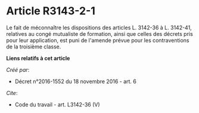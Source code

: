 # Article R3143-2-1

Le fait de méconnaître les dispositions des articles L. 3142-36 à L. 3142-41, relatives au congé mutualiste de formation,
ainsi que celles des décrets pris pour leur application, est puni de l'amende prévue pour les contraventions de la troisième
classe.

**Liens relatifs à cet article**

_Créé par_:

  - Décret n°2016-1552 du 18 novembre 2016 - art. 6

_Cite_:

  - Code du travail - art. L3142-36 (V)
